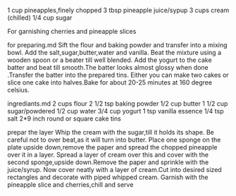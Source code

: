 1 cup pineapples,finely chopped
3 tbsp pineapple juice/sypup
3 cups cream (chilled)
1/4 cup sugar

For garnishing cherries and pineapple slices

for preparing.md
Sift the flour and baking powder and transfer into a mixing bowl.
Add the salt,sugar,butter,water and vanilla.
Beat the mixture using a wooden spoon or a beater till well blended.
Add the yogurt to the cake batter and beat till smooth.The batter looks almost glossy when done .Transfer the batter into the prepared tins.
Either you can make two cakes or slice one cake into halves.Bake for about 20-25 minutes at 160 degree celsius. 

ingrediants.md
2 cups flour
2 1/2 tsp baking powder
1/2  cup butter
1 1/2 cup sugar/powdered
1/2 cup water
3/4 cup yogurt
1 tsp vanilla essence
1/4 tsp salt
2*9 inch round or square cake tins

prepar the layer
Whip the cream with the sugar,till it holds its shape.
Be careful not to over beat,as it will turn into butter.
Place one sponge on the plate upside down,remove the paper and spread the chopped pineapple over it in a layer.
Spread a layer of cream over this and cover with the second sponge,upside down.Remove the paper and sprinkle with the juice/syrup.
Now cover neatly with a layer of cream.Cut into desired sized rectangles and decorate with piped whipped cream.
Garnish with the pineapple slice and cherries,chill and serve